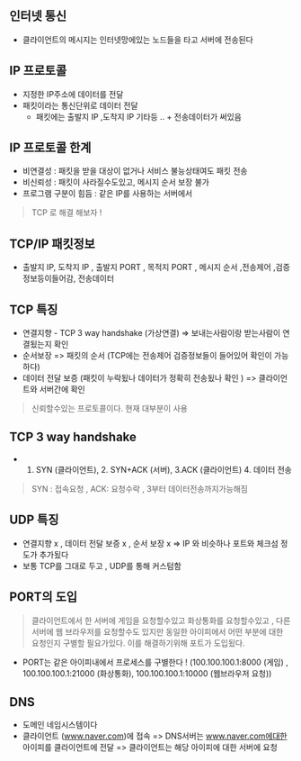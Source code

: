 ## 인터넷 통신

- 클라이언트의 메시지는 인터넷망에있는 노드들을 타고 서버에 전송된다

## IP 프로토콜

- 지정한 IP주소에 데이터를 전달
- 패킷이라는 통신단위로 데이터 전달
  - 패킷에는 출발지 IP ,도착지 IP 기타등 .. + 전송데이터가 써있음

## IP 프로토콜 한계

- 비연결성 : 패킷을 받을 대상이 없거나 서비스 불능상태여도 패킷 전송
- 비신뢰성 : 패킷이 사라질수도있고, 메시지 순서 보장 불가
- 프로그램 구분이 힘듬 : 같은 IP를 사용하는 서버에서

> TCP 로 해결 해보자 !

## TCP/IP 패킷정보

- 출발지 IP, 도착지 IP , 출발지 PORT , 목적지 PORT , 메시지 순서 ,전송제어 ,검증정보등이들어감, 전송데이터

## TCP 특징

- 연결지향 - TCP 3 way handshake (가상연결) => 보내는사람이랑 받는사람이 연결됬는지 확인
- 순서보장 => 패킷의 순서 (TCP에는 전송제어 검증정보들이 들어있어 확인이 가능하다)
- 데이터 전달 보증 (패킷이 누락됬나 데이터가 정확히 전송됬나 확인 ) => 클라이언트와 서버간에 확인

> 신뢰할수있는 프로토콜이다. 현재 대부분이 사용

## TCP 3 way handshake

- 1. SYN (클라이언트), 2. SYN+ACK (서버), 3.ACK (클라이언트) 4. 데이터 전송

> SYN : 접속요청  , ACK: 요청수락 , 3부터 데이터전송까지가능해짐

## UDP 특징

- 연결지향 x , 데이터 전달 보증 x , 순서 보장 x => IP 와 비슷하나 포트와 체크섬 정도가 추가됬다
- 보통 TCP를 그대로 두고 , UDP를 통해 커스텀함

## PORT의 도입

> 클라이언트에서 한 서버에 게임을 요청할수있고 화상통화를 요청할수있고 , 다른서버에 웹 브라우저를 요청할수도 있지만 동일한 아이피에서 어떤 부분에 대한 요청인지 구별할 필요가있다. 이를 해결하기위해 포트가 도입됬다.

- PORT는 같은 아이피내에서 프로세스를 구별한다 ! (100.100.100.1:8000 (게임) , 100.100.100.1:21000 (화상통화), 100.100.100.1:10000 (웹브라우저 요청))

## DNS

- 도메인 네임시스템이다
- 클라이언트 (www.naver.com)에 접속 => DNS서버는 www.naver.com에대한 아이피를 클라이언트에 전달 => 클라이언트는 해당 아이피에 대한 서버에 요청